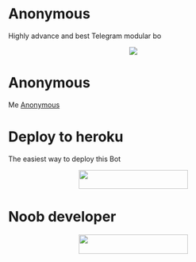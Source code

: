 # Anonymous
Highly advance and best Telegram modular bo

<p align="center">
 <img src="https://te.legra.ph/file/931b2133f12878cdafb73.jpg">
</p>

# Anonymous
 Me [Anonymous](https://t.me/Miss_anonymous_bot)

# Deploy to heroku 
The easiest way to deploy this Bot
<p align="center"><a href="https://heroku.com/deploy?template=https://github.com/missanonymous7/anonymous"> <img src="https://img.shields.io/badge/Deploy%20To%20Heroku-black?style=for-the-badge&logo=heroku" width="220" height="38.45"/></a></p>

# Noob developer
<p align="center"><a href="https://t.me/Miss_anonymous_6?template=https://github.com/missanonymous7/anonymous"> <img src="https://img.shields.io/badge/Noob%20Anonymous-blue?style=for-the-badge&logo=Noob"width="220" height="38.45"/></a></p>
